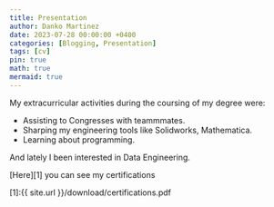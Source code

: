 ```yaml
---
title: Presentation
author: Danko Martinez
date: 2023-07-28 00:00:00 +0400
categories: [Blogging, Presentation]
tags: [cv]
pin: true
math: true
mermaid: true
---
```


My extracurricular activities during the coursing of my degree were:
- Assisting to Congresses with teammmates.
- Sharping my engineering tools like Solidworks, Mathematica. 
- Learning about programming.

And lately I been interested in Data Engineering.


[Here][1] you can see my certifications 

[1]:{{ site.url }}/download/certifications.pdf
